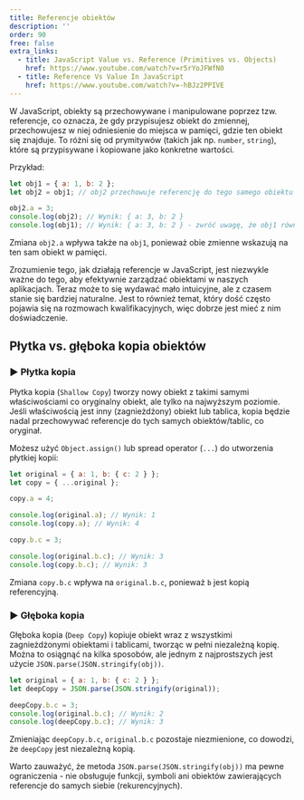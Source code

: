 ```yaml
---
title: Referencje obiektów
description: ''
order: 90
free: false
extra_links:
  - title: JavaScript Value vs. Reference (Primitives vs. Objects)
    href: https://www.youtube.com/watch?v=r5rYoJFWfN0
  - title: Reference Vs Value In JavaScript
    href: https://www.youtube.com/watch?v=-hBJz2PPIVE
---
```


W JavaScript, obiekty są przechowywane i manipulowane poprzez tzw. referencje, co oznacza, że gdy przypisujesz obiekt do zmiennej, przechowujesz w niej odniesienie do miejsca w pamięci, gdzie ten obiekt się znajduje. To różni się od prymitywów (takich jak np. `number`, `string`), które są przypisywane i kopiowane jako konkretne wartości.

Przykład:

```javascript
let obj1 = { a: 1, b: 2 };
let obj2 = obj1; // obj2 przechowuje referencję do tego samego obiektu co obj1

obj2.a = 3;
console.log(obj2); // Wynik: { a: 3, b: 2 }
console.log(obj1); // Wynik: { a: 3, b: 2 } - zwróć uwagę, że obj1 również został zmieniony
```

Zmiana `obj2.a` wpływa także na `obj1`, ponieważ obie zmienne wskazują na ten sam obiekt w pamięci.

Zrozumienie tego, jak działają referencje w JavaScript, jest niezwykle ważne do tego, aby efektywnie zarządzać obiektami w naszych aplikacjach. Teraz może to się wydawać mało intuicyjne, ale z czasem stanie się bardziej naturalne. Jest to również temat, który dość często pojawia się na rozmowach kwalifikacyjnych, więc dobrze jest mieć z nim doświadczenie.

## Płytka vs. głęboka kopia obiektów

### ▶️ Płytka kopia

Płytka kopia (`Shallow Copy`) tworzy nowy obiekt z takimi samymi właściwościami co oryginalny obiekt, ale tylko na najwyższym poziomie. Jeśli właściwością jest inny (zagnieżdżony) obiekt lub tablica, kopia będzie nadal przechowywać referencje do tych samych obiektów/tablic, co oryginał.

Możesz użyć `Object.assign()` lub spread operator (`...`) do utworzenia płytkiej kopii:

```javascript
let original = { a: 1, b: { c: 2 } };
let copy = { ...original };

copy.a = 4;

console.log(original.a); // Wynik: 1
console.log(copy.a); // Wynik: 4

copy.b.c = 3;

console.log(original.b.c); // Wynik: 3
console.log(copy.b.c); // Wynik: 3
```

Zmiana `copy.b.c` wpływa na `original.b.c`, ponieważ `b` jest kopią referencyjną.

### ▶️ Głęboka kopia

Głęboka kopia (`Deep Copy`) kopiuje obiekt wraz z wszystkimi zagnieżdżonymi obiektami i tablicami, tworząc w pełni niezależną kopię. Można to osiągnąć na kilka sposobów, ale jednym z najprostszych jest użycie `JSON.parse(JSON.stringify(obj))`.

```javascript
let original = { a: 1, b: { c: 2 } };
let deepCopy = JSON.parse(JSON.stringify(original));

deepCopy.b.c = 3;
console.log(original.b.c); // Wynik: 2
console.log(deepCopy.b.c); // Wynik: 3
```

Zmieniając `deepCopy.b.c`, `original.b.c` pozostaje niezmienione, co dowodzi, że `deepCopy` jest niezależną kopią.

Warto zauważyć, że metoda `JSON.parse(JSON.stringify(obj))` ma pewne ograniczenia - nie obsługuje funkcji, symboli ani obiektów zawierających referencje do samych siebie (rekurencyjnych).
